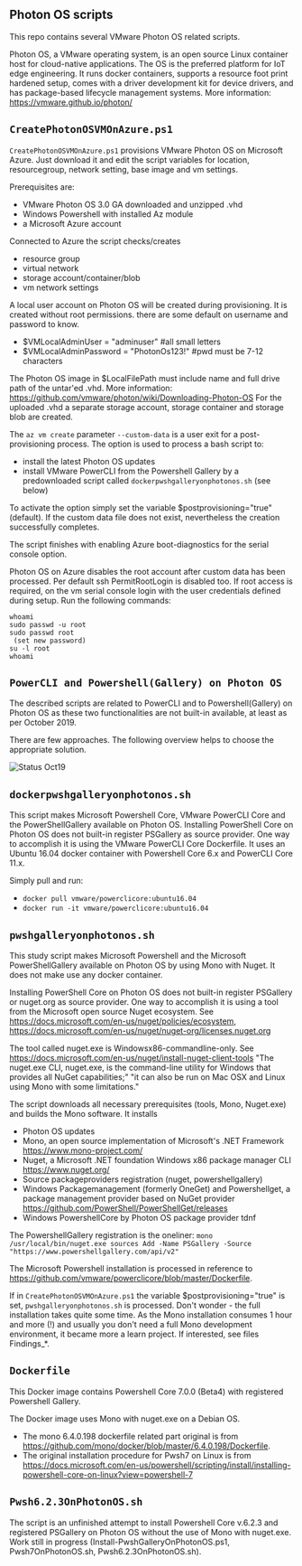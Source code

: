 Photon OS scripts
-
This repo contains several VMware Photon OS related scripts.

Photon OS, a VMware operating system,  is an open source Linux container host for cloud-native applications. The OS is the preferred platform for IoT edge engineering. It runs docker containers, supports a resource foot print hardened setup, comes with a driver development kit for device drivers, and has package-based lifecycle management systems.
More information: https://vmware.github.io/photon/

```CreatePhotonOSVMOnAzure.ps1```
-
```CreatePhotonOSVMOnAzure.ps1``` provisions VMware Photon OS on Microsoft Azure. Just download it and edit the script variables for location, resourcegroup, network setting, base image and vm settings.

Prerequisites are:
- VMware Photon OS 3.0 GA downloaded and unzipped .vhd
- Windows Powershell with installed Az module
- a Microsoft Azure account

Connected to Azure the script checks/creates
- resource group
- virtual network
- storage account/container/blob
- vm network settings

A local user account on Photon OS will be created during provisioning. It is created without root permissions. there are some default on username and password to know.
- $VMLocalAdminUser = "adminuser" #all small letters
- $VMLocalAdminPassword = "PhotonOs123!" #pwd must be 7-12 characters

The Photon OS image in $LocalFilePath must include name and full drive path of the untar'ed .vhd.
More information: https://github.com/vmware/photon/wiki/Downloading-Photon-OS
For the uploaded .vhd a separate storage account, storage container and storage blob are created.

The ```az vm create``` parameter ```--custom-data``` is a user exit for a post-provisioning process. The option is used to process a bash script to:
- install the latest Photon OS updates
- install VMware PowerCLI from the Powershell Gallery by a predownloaded script called ```dockerpwshgalleryonphotonos.sh``` (see below)

To activate the option simply set the variable $postprovisioning="true" (default). If the custom data file does not exist, nevertheless the creation successfully completes.

The script finishes with enabling Azure boot-diagnostics for the serial console option.

Photon OS on Azure disables the root account after custom data has been processed. Per default ssh PermitRootLogin is disabled too.
If root access is required, on the vm serial console login with the user credentials defined during setup. Run the following commands:
```
whoami
sudo passwd -u root
sudo passwd root
 (set new password)
su -l root
whoami
```

```PowerCLI and Powershell(Gallery) on Photon OS```
-
The described scripts are related to PowerCLI and to Powershell(Gallery) on Photon OS as these two functionalities are not built-in available, at least as per October 2019.

There are few approaches. The following overview helps to choose the appropriate solution.

![Status Oct19](https://github.com/dcasota/photonos-scripts/blob/master/Status_Oct19.png)

```dockerpwshgalleryonphotonos.sh```
-
This script makes Microsoft Powershell Core, VMware PowerCLI Core and the PowerShellGallery available on Photon OS.
Installing PowerShell Core on Photon OS does not built-in register PSGallery as source provider.
One way to accomplish it is using the VMware PowerCLI Core Dockerfile. It uses an Ubuntu 16.04 docker container with Powershell Core 6.x and PowerCLI Core 11.x.

Simply pull and run:
- ```docker pull vmware/powerclicore:ubuntu16.04```
- ```docker run -it vmware/powerclicore:ubuntu16.04```

```pwshgalleryonphotonos.sh```
-
This study script makes Microsoft Powershell and the Microsoft PowerShellGallery available on Photon OS by using Mono with Nuget. It does not make use any docker container.

Installing PowerShell Core on Photon OS does not built-in register PSGallery or nuget.org as source provider.
One way to accomplish it is using a tool from the Microsoft open source Nuget ecosystem.
See https://docs.microsoft.com/en-us/nuget/policies/ecosystem, https://docs.microsoft.com/en-us/nuget/nuget-org/licenses.nuget.org

The tool called nuget.exe is Windowsx86-commandline-only. See https://docs.microsoft.com/en-us/nuget/install-nuget-client-tools
"The nuget.exe CLI, nuget.exe, is the command-line utility for Windows that provides all NuGet capabilities;"
"it can also be run on Mac OSX and Linux using Mono with some limitations."

The script downloads all necessary prerequisites (tools, Mono, Nuget.exe) and builds the Mono software. It installs
- Photon OS updates
- Mono, an open source implementation of Microsoft's .NET Framework https://www.mono-project.com/
- Nuget, a Microsoft .NET foundation Windows x86 package manager CLI https://www.nuget.org/
- Source packageproviders registration (nuget, powershellgallery)
- Windows Packagemanagement (formerly OneGet) and Powershellget, a package management provider based on NuGet provider https://github.com/PowerShell/PowerShellGet/releases
- Windows PowershellCore by Photon OS package provider tdnf

The PowershellGallery registration is the oneliner:
```mono /usr/local/bin/nuget.exe sources Add -Name PSGallery -Source "https://www.powershellgallery.com/api/v2"```

The Microsoft Powershell installation is processed in reference to https://github.com/vmware/powerclicore/blob/master/Dockerfile.
 
If in ```CreatePhotonOSVMOnAzure.ps1``` the variable $postprovisioning="true" is set, ```pwshgalleryonphotonos.sh``` is processed.
Don't wonder - the full installation takes quite some time. As the Mono installation consumes 1 hour and more (!) and usually you don't need a full Mono development environment, it became more a learn project. If interested, see files Findings_*.

```Dockerfile```
-
This Docker image contains Powershell Core 7.0.0 (Beta4) with registered Powershell Gallery.

The Docker image uses Mono with nuget.exe on a Debian OS.
- The mono 6.4.0.198 dockerfile related part original is from https://github.com/mono/docker/blob/master/6.4.0.198/Dockerfile.
- The original installation procedure for Pwsh7 on Linux is from https://docs.microsoft.com/en-us/powershell/scripting/install/installing-powershell-core-on-linux?view=powershell-7

```Pwsh6.2.3OnPhotonOS.sh```
-
The script is an unfinished attempt to install Powershell Core v.6.2.3 and registered PSGallery on Photon OS without the use of Mono with nuget.exe. Work still in progress (Install-PwshGalleryOnPhotonOS.ps1, Pwsh7OnPhotonOS.sh, Pwsh6.2.3OnPhotonOS.sh).
